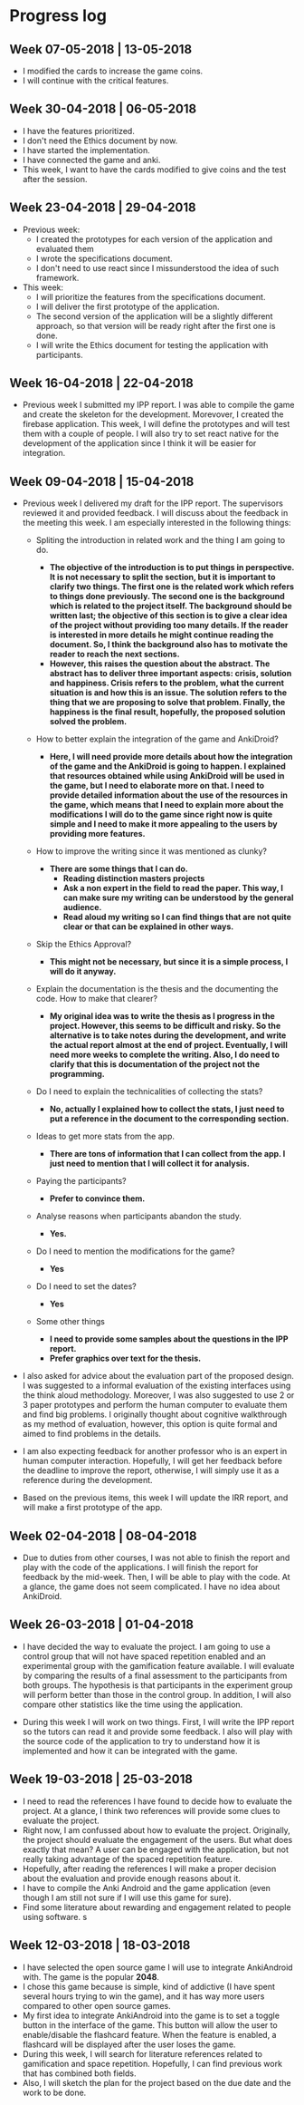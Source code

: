 # Progress log
## Week 07-05-2018 | 13-05-2018
- I modified the cards to increase the game coins.
- I will continue with the critical features.

## Week 30-04-2018 | 06-05-2018
- I have the features prioritized.
- I don't need the Ethics document by now.
- I have started the implementation.
- I have connected the game and anki.
- This week, I want to have the cards modified to give coins and the test after the session.

## Week 23-04-2018 | 29-04-2018
- Previous week:
  - I created the prototypes for each version of the application and evaluated them
  - I wrote the specifications document.
  - I don't need to use react since I missunderstood the idea of such framework.
- This week:
  - I will prioritize the features from the specifications document.
  - I will deliver the first prototype of the application.
  - The second version of the application will be a slightly different approach, so that version will be ready right after the first one is done.
  - I will write the Ethics document for testing the application with participants.

## Week 16-04-2018 | 22-04-2018
- Previous week I submitted my IPP report. I was able to compile the game and create the skeleton for the development. Morevover, I created the firebase application. This week, I will define the prototypes and will test them with a couple of people. I will also try to set react native for the development of the application since I think it will be easier for integration.

## Week 09-04-2018 | 15-04-2018
- Previous week I delivered my draft for the IPP report. The supervisors reviewed it and provided feedback. I will discuss about the feedback in the meeting this week. I am especially interested in the following things:
  - Spliting the introduction in related work and the thing I am going to do.
    - **The objective of the introduction is to put things in perspective. It is not necessary to split the section, but it is important to clarify two things. The first one is the related work which refers to things done previously. The second one is the background which is related to the project itself. The background should be written last; the objective of this section is to give a clear idea of the project without providing too many details. If the reader is interested in more details he might continue reading the document. So, I think the background also has to motivate the reader to reach the next sections.** 
    - **However, this raises the question about the abstract. The abstract has to deliver three important aspects: crisis, solution and happiness. Crisis refers to the problem, what the current situation is and how this is an issue. The solution refers to the thing that we are proposing to solve that problem. Finally, the happiness is the final result, hopefully, the proposed solution solved the problem.**
  - How to better explain the integration of the game and AnkiDroid?
    - **Here, I will need provide more details about how the integration of the game and the AnkiDroid is going to happen. I explained that resources obtained while using AnkiDroid will be used in the game, but I need to elaborate more on that. I need to provide detailed information about the use of the resources in the game, which means that I need to explain more about the modifications I will do to the game since right now is quite simple and I need to make it more appealing to the users by providing more features.**
  - How to improve the writing since it was mentioned as clunky?
    - **There are some things that I can do.**
      - **Reading distinction masters projects**
      - **Ask a non expert in the field to read the paper. This way, I can make sure my writing can be understood by the general audience.**
      - **Read aloud my writing so I can find things that are not quite clear or that can be explained in other ways.**
  - Skip the Ethics Approval?
    - **This might not be necessary, but since it is a simple process, I will do it anyway.**
  - Explain the documentation is the thesis and the documenting the code. How to make that clearer?
    - **My original idea was to write the thesis as I progress in the project. However, this seems to be difficult and risky. So the alternative is to take notes during the development, and write the actual report almost at the end of project. Eventually, I will need more weeks to complete the writing. Also, I do need to clarify that this is documentation of the project not the programming.**
  - Do I need to explain the technicalities of collecting the stats?
    - **No, actually I explained how to collect the stats, I just need to put a reference in the document to the corresponding section.**
  - Ideas to get more stats from the app.
    - **There are tons of information that I can collect from the app. I just need to mention that I will collect it for analysis.**
  - Paying the participants?
    - **Prefer to convince them.**
  - Analyse reasons when participants abandon the study.
    - **Yes.**
  - Do I need to mention the modifications for the game?
    - **Yes**
  - Do I need to set the dates?
    - **Yes**
  - Some other things

	- **I need to provide some samples about the questions in the IPP report.**
	- **Prefer graphics over text for the thesis.**

- I also asked for advice about the evaluation part of the proposed design. I was suggested to a informal evaluation of the existing interfaces using the think aloud methodology. Moreover, I was also suggested to use 2 or 3 paper prototypes and perform the human computer to evaluate them and find big problems. I originally thought about cognitive walkthrough as my method of evaluation, however, this option is quite formal and aimed to find problems in the details. 

- I am also expecting feedback for another professor who is an expert in human computer interaction. Hopefully, I will get her feedback before the deadline to improve the report, otherwise, I will simply use it as a reference during the development.

- Based on the previous items, this week I will update the IRR report, and will make a first prototype of the app.

## Week 02-04-2018 | 08-04-2018
- Due to duties from other courses, I was not able to finish the report and play with the code of the applications. I will finish the report for feedback by the mid-week. Then, I will be able to play with the code. At a glance, the game does not seem complicated. I have no idea about AnkiDroid.

## Week 26-03-2018 | 01-04-2018
- I have decided the way to evaluate the project. I am going to use a control group that will not have spaced repetition enabled and an experimental group with the gamification feature available. I will evaluate by comparing the results of a final assessment to the participants from both groups. The hypothesis is that participants in the experiment group will perform better than those in the control group. In addition, I will also compare other statistics like the time using the application.

- During this week I will work on two things. First, I will write the IPP report so the tutors can read it and provide some feedback. I also will play with the source code of the application to try to understand how it is implemented and how it can be integrated with the game.

## Week 19-03-2018 | 25-03-2018
- I need to read the references I have found to decide how to evaluate the project. At a glance, I think two references will provide some clues to evaluate the project.
- Right now, I am confussed about how to evaluate the project. Originally, the project should evaluate the engagement of the users. But what does exactly that mean? A user can be engaged with the application, but not really taking advantage of the spaced repetition feature.
- Hopefully, after reading the references I will make a proper decision about the evaluation and provide enough reasons about it.
- I have to compile the Anki Android and the game application (even though I am still not sure if I will use this game for sure).
- Find some literature about rewarding and engagement related to people using software.
s

## Week 12-03-2018 | 18-03-2018
- I have selected the open source game I will use to integrate AnkiAndroid with. The game is the popular **2048**.
- I chose this game because is simple, kind of addictive (I have spent several hours trying to win the game), and it has way more users compared to other open source games.
- My first idea to integrate AnkiAndroid into the game is to set a toggle button in the interface of the game. This button will allow the user to enable/disable the flashcard feature. When the feature is enabled, a flashcard will be displayed after the user loses the game. 
- During this week, I will search for literature references related to gamification and space repetition. Hopefully, I can find previous work that has
 combined both fields.
- Also, I will sketch the plan for the project based on the due date and the work to be done.